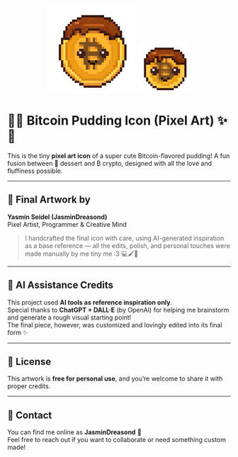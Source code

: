 <center>
<img src="./cute-pixelcoin(200x200).png" />
<img src="./cute-small-pixelcoin(200x200).png" height="120" />
</center>

# 🍮✨ Bitcoin Pudding Icon (Pixel Art) ✨🍮

This is the tiny **pixel art icon** of a super cute Bitcoin-flavored pudding! A fun fusion between 🍮 dessert and ₿ crypto, designed with all the love and fluffiness possible.

---

## 🎨 Final Artwork by

**Yasmin Seidel (JasminDreasond)**  
Pixel Artist, Programmer & Creative Mind  
> I handcrafted the final icon with care, using AI-generated inspiration as a base reference — all the edits, polish, and personal touches were made manually by me tiny me :3 💻🖌️💖

---

## 🤖 AI Assistance Credits

This project used **AI tools as reference inspiration only**.  
Special thanks to **ChatGPT + DALL·E** (by OpenAI) for helping me brainstorm and generate a rough visual starting point!  
The final piece, however, was customized and lovingly edited into its final form ✨

---

## 📄 License

This artwork is **free for personal use**, and you’re welcome to share it with proper credits.

---

## 💌 Contact

You can find me online as **JasminDreasond** 🌸  
Feel free to reach out if you want to collaborate or need something custom made!

